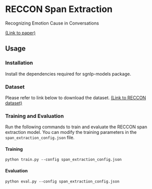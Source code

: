 # RECCON Span Extraction

Recognizing Emotion Cause in Conversations

[(Link to paper)](https://arxiv.org/pdf/2012.11820.pdf)

## Usage

### Installation

Install the dependencies required for sgnlp-models package.

### Dataset

Please refer to link below to download the dataset.
[(Link to RECCON dataset)](https://github.com/declare-lab/RECCON/tree/main/data)

### Training and Evaluation

Run the following commands to train and evaluate the RECCON span extraction model.
You can modify the training parameters in the `span_extraction_config.json` file.

#### Training

```
python train.py --config span_extraction_config.json
```

#### Evaluation

```
python eval.py --config span_extraction_config.json
```
